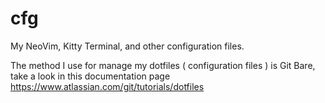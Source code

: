 # cfg

My NeoVim, Kitty Terminal, and other configuration files.

The method I use for manage my dotfiles ( configuration files ) is Git Bare, take a look in this documentation page https://www.atlassian.com/git/tutorials/dotfiles
